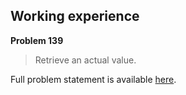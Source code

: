 Working experience
------------------

**Problem 139**

> Retrieve an actual value.

Full problem statement is available [here][mirror].

[mirror]: https://github.com/rdtsc/codeeval-problem-statements/tree/master/easy/139-working-experience/
          "View Problem Statement Mirror"
